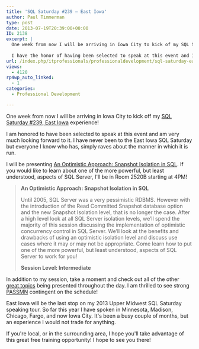 ```yaml
---
title: 'SQL Saturday #239 – East Iowa'
author: Paul Timmerman
type: post
date: 2013-07-19T20:39:00+00:00
ID: 2138
excerpt: |
  One week from now I will be arriving in Iowa City to kick of my SQL Saturday #239, East Iowa experience.
  
  I have the honor of having been selected to speak at this event and I am very much looking forward to it.
url: /index.php/itprofessionals/professionaldevelopment/sql-saturday-east-iowa/
views:
  - 4120
rp4wp_auto_linked:
  - 1
categories:
  - Professional Development

---
```

<a href="http://www.sqlsaturday.com/239/" target="_blank"><img src="http://www.sqlsaturday.com/files/9898da7a-81d6-475a-95e5-717dcfe41329.jpg" align="left" alt="" title="" /></a>One week from now I will be arriving in Iowa City to kick off my <a href="http://www.sqlsaturday.com/239/" target="_blank">SQL Saturday #239, East Iowa</a> experience!

I am honored to have been selected to speak at this event and am very much looking forward to it. I have never been to the East Iowa SQL Saturday but everyone I know who has, simply raves about the manner in which it is run.

I will be presenting <a href="http://www.sqlsaturday.com/viewsession.aspx?sat=239&sessionid=15737" target="_blank">An Optimistic Approach: Snapshot Isolation in SQL</a>. If you would like to learn about one of the more powerful, but least understood, aspects of SQL Server, I'll be in Room 2520B starting at 4PM!

> **An Optimistic Approach: Snapshot Isolation in SQL**
> 
> Until 2005, SQL Server was a very pessimistic RDBMS. However with the introduction of the Read Committed Snapshot database option and the new Snapshot Isolation level, that is no longer the case. After a high level look at all SQL Server isolation levels, we’ll spend the majority of this session discussing the implementation of optimistic concurrency control in SQL Server. We’ll look at the benefits and drawbacks of using an optimistic isolation level and discuss use cases where it may or may not be appropriate. Come learn how to put one of the more powerful, but least understood, aspects of SQL Server to work for you!
> 
> **Session Level: Intermediate**

In addition to my session, take a moment and check out all of the other <a href="http://www.sqlsaturday.com/239/schedule.aspx" target="_blank">great topics</a> being presented throughout the day. I am thrilled to see strong <a href="http://minnesota.sqlpass.org/" target="_blank">PASSMN</a> contingent on the schedule!

East Iowa will be the last stop on my 2013 Upper Midwest SQL Saturday speaking tour. So far this year I have spoken in Minnesota, Madison, Chicago, Fargo, and now Iowa City. It's been a busy couple of months, but an experience I would not trade for anything.

If you're local, or in the surrounding area, I hope you'll take advantage of this great free training opportunity! I hope to see you there!